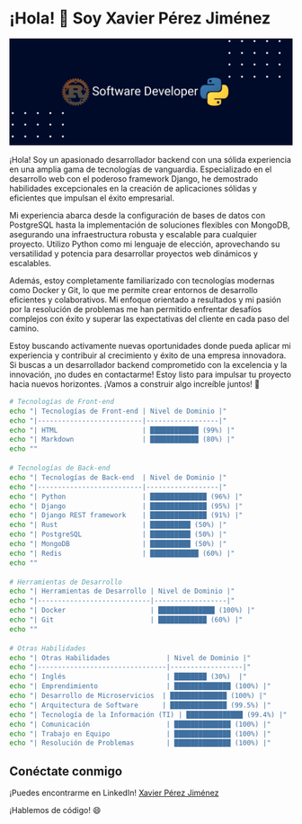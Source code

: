 # ¡Hola! 👋 Soy Xavier Pérez Jiménez

![mi portada](portadarp.png)


¡Hola! Soy un apasionado desarrollador backend con una sólida experiencia en una amplia gama de tecnologías de vanguardia. Especializado en el desarrollo web con el poderoso framework Django, he demostrado habilidades excepcionales en la creación de aplicaciones sólidas y eficientes que impulsan el éxito empresarial.

Mi experiencia abarca desde la configuración de bases de datos con PostgreSQL hasta la implementación de soluciones flexibles con MongoDB, asegurando una infraestructura robusta y escalable para cualquier proyecto. Utilizo Python como mi lenguaje de elección, aprovechando su versatilidad y potencia para desarrollar proyectos web dinámicos y escalables.

Además, estoy completamente familiarizado con tecnologías modernas como Docker y Git, lo que me permite crear entornos de desarrollo eficientes y colaborativos. Mi enfoque orientado a resultados y mi pasión por la resolución de problemas me han permitido enfrentar desafíos complejos con éxito y superar las expectativas del cliente en cada paso del camino.

Estoy buscando activamente nuevas oportunidades donde pueda aplicar mi experiencia y contribuir al crecimiento y éxito de una empresa innovadora. Si buscas a un desarrollador backend comprometido con la excelencia y la innovación, ¡no dudes en contactarme! Estoy listo para impulsar tu proyecto hacia nuevos horizontes. ¡Vamos a construir algo increíble juntos! 🚀

```bash
# Tecnologías de Front-end
echo "| Tecnologías de Front-end | Nivel de Dominio |"
echo "|--------------------------|------------------|"
echo "| HTML                     | ████████████ (99%) |"
echo "| Markdown                 | ████████████ (80%) |"
echo ""

# Tecnologías de Back-end
echo "| Tecnologías de Back-end  | Nivel de Dominio |"
echo "|--------------------------|------------------|"
echo "| Python                   | ██████████████ (96%) |"
echo "| Django                   | ██████████████ (95%) |"
echo "| Django REST framework    | ██████████████ (91%) |"
echo "| Rust                     | ██████████ (50%) |"
echo "| PostgreSQL               | ██████████ (50%) |"
echo "| MongoDB                  | ██████████ (50%) |"
echo "| Redis                    | ████████████ (60%) |"
echo ""

# Herramientas de Desarrollo
echo "| Herramientas de Desarrollo | Nivel de Dominio |"
echo "|----------------------------|------------------|"
echo "| Docker                     | ██████████████ (100%) |"
echo "| Git                        | ████████████ (60%) |"
echo ""

# Otras Habilidades
echo "| Otras Habilidades              | Nivel de Dominio |"
echo "|--------------------------------|------------------|"
echo "| Inglés                         | ████████ (30%)  |"
echo "| Emprendimiento                 | ██████████████ (100%) |"
echo "| Desarrollo de Microservicios  | ██████████████ (100%) |"
echo "| Arquitectura de Software      | ██████████████ (99.5%) |"
echo "| Tecnología de la Información (TI) | ██████████████ (99.4%) |"
echo "| Comunicación                   | ██████████████ (100%) |"
echo "| Trabajo en Equipo              | ██████████████ (100%) |"
echo "| Resolución de Problemas        | ██████████████ (100%) |"
```

## Conéctate conmigo

¡Puedes encontrarme en LinkedIn! [Xavier Pérez Jiménez](https://www.linkedin.com/in/xavierperezjimenez/)

¡Hablemos de código! 😄

